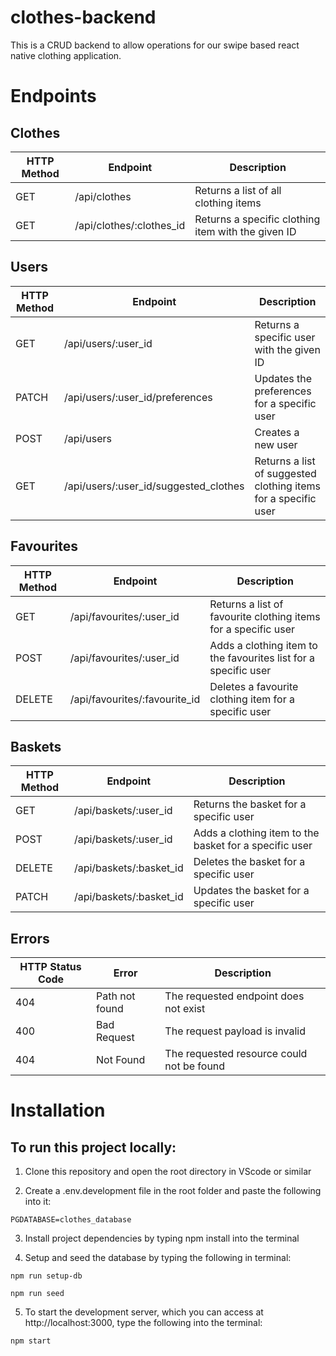 # clothes-backend

This is a CRUD backend to allow operations for our swipe based react native clothing application.

# Endpoints

## Clothes

| HTTP Method | Endpoint                 | Description                                        |
| ----------- | ------------------------ | -------------------------------------------------- |
| GET         | /api/clothes             | Returns a list of all clothing items               |
| GET         | /api/clothes/:clothes_id | Returns a specific clothing item with the given ID |

## Users

| HTTP Method | Endpoint                              | Description                                                    |
| ----------- | ------------------------------------- | -------------------------------------------------------------- |
| GET         | /api/users/:user_id                   | Returns a specific user with the given ID                      |
| PATCH       | /api/users/:user_id/preferences       | Updates the preferences for a specific user                    |
| POST        | /api/users                            | Creates a new user                                             |
| GET         | /api/users/:user_id/suggested_clothes | Returns a list of suggested clothing items for a specific user |

## Favourites

| HTTP Method | Endpoint                      | Description                                                     |
| ----------- | ----------------------------- | --------------------------------------------------------------- |
| GET         | /api/favourites/:user_id      | Returns a list of favourite clothing items for a specific user  |
| POST        | /api/favourites/:user_id      | Adds a clothing item to the favourites list for a specific user |
| DELETE      | /api/favourites/:favourite_id | Deletes a favourite clothing item for a specific user           |

## Baskets

| HTTP Method | Endpoint                | Description                                            |
| ----------- | ----------------------- | ------------------------------------------------------ |
| GET         | /api/baskets/:user_id   | Returns the basket for a specific user                 |
| POST        | /api/baskets/:user_id   | Adds a clothing item to the basket for a specific user |
| DELETE      | /api/baskets/:basket_id | Deletes the basket for a specific user                 |
| PATCH       | /api/baskets/:basket_id | Updates the basket for a specific user                 |

## Errors

| HTTP Status Code | Error          | Description                               |
| ---------------- | -------------- | ----------------------------------------- |
| 404              | Path not found | The requested endpoint does not exist     |
| 400              | Bad Request    | The request payload is invalid            |
| 404              | Not Found      | The requested resource could not be found |

# Installation

## To run this project locally:

1. Clone this repository and open the root directory in VScode or similar

2. Create a .env.development file in the root folder and paste the following into it:

```
PGDATABASE=clothes_database
```

3. Install project dependencies by typing npm install into the terminal

4. Setup and seed the database by typing the following in terminal:

```
npm run setup-db
```

```
npm run seed
```

5. To start the development server, which you can access at http://localhost:3000, type the following into the terminal:

```
npm start
```
